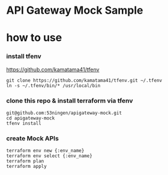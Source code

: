 API Gateway Mock Sample
==========================

# how to use

### install tfenv

https://github.com/kamatama41/tfenv

```
git clone https://github.com/kamatama41/tfenv.git ~/.tfenv
ln -s ~/.tfenv/bin/* /usr/local/bin
```

### clone this repo & install terraform via tfenv

```
git@github.com:53ningen/apigateway-mock.git
cd apigateway-mock
tfenv install
```

### create Mock APIs

```
terraform env new {:env_name}
terraform env select {:env_name}
terraform plan
terraform apply
```
